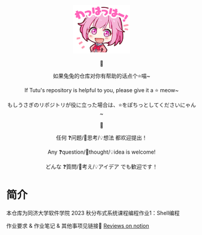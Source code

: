 <p align = 'center'>
  <img width='150' src='./README.assets/stamp0161.png'>
</p>
<p align = 'center'> 🥕 </p>
<p align = 'center'> 如果兔兔的仓库对你有帮助的话点个⭐喵~ </p>
<p align = 'center'> If Tutu's repository is helpful to you, please give it a ⭐ meow~ </p>
<p align = 'center'> もしうさぎのリポジトリが役に立った場合は、⭐をぽちっとしてくださいにゃん~  </p>

<p align = 'center'> 🍉 </p>
<p align = 'center'> 任何 ❓问题/💭思考/💡想法 都欢迎提出！</p>
<p align = 'center'> Any ❓question/💭thought/💡idea  is welcome! </p>
<p align = 'center'> どんな ❓質問/💭考え/💡アイデア でも歓迎です！ </p>

# 简介

本仓库为同济大学软件学院 2023 秋分布式系统课程编程作业1：Shell编程

作业要求 & 作业笔记 & 其他事项见链接🔗 [Reviews on notion](https://momoyamasawa.notion.site/c042699d595540bdbe9aa4b0ab18cd9b?pvs=4)


